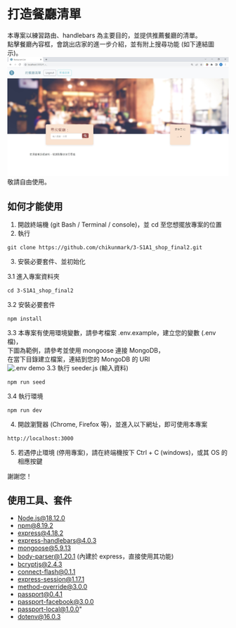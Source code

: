 # 打造餐廳清單

本專案以練習路由、handlebars 為主要目的，並提供推薦餐廳的清單。  
點擊餐廳內容框，會跳出店家的進一步介紹，並有附上搜尋功能 (如下連結圖示)。  
![簡圖](readme_pics/example1.jpg)  
敬請自由使用。

## 如何才能使用

1. 開啟終端機 (git Bash / Terminal / console)，並 cd 至您想擺放專案的位置
2. 執行

```
git clone https://github.com/chikunmark/3-S1A1_shop_final2.git
```

3. 安裝必要套件、並初始化

3.1 進入專案資料夾

```
cd 3-S1A1_shop_final2
```

3.2 安裝必要套件

```
npm install
```

3.3 本專案有使用環境變數，請參考檔案 .env.example，建立您的變數 (.env 檔)，  
 下圖為範例，請參考並使用 mongoose 連接 MongoDB，  
 在當下目錄建立檔案，連結到您的 MongoDB 的 URI  
 ![.env demo](readme_pics/example2.jpg) 3.3 執行 seeder.js (輸入資料)

```
npm run seed
```

3.4 執行環境

```
npm run dev
```

4. 開啟瀏覽器 (Chrome, Firefox 等)，並進入以下網址，即可使用本專案

```
http://localhost:3000
```

5. 若遇停止環境 (停用專案)，請在終端機按下 Ctrl + C (windows)，或其 OS 的相應按鍵

謝謝您！

## 使用工具、套件

- Node.js@18.12.0
- npm@8.19.2
- express@4.18.2
- express-handlebars@4.0.3
- mongoose@5.9.13
- body-parser@1.20.1 (內建於 express，直接使用其功能)
- bcryptjs@2.4.3
- connect-flash@0.1.1
- express-session@1.17.1
- method-override@3.0.0
- passport@0.4.1
- passport-facebook@3.0.0
- passport-local@1.0.0"
- dotenv@16.0.3
